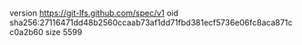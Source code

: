 version https://git-lfs.github.com/spec/v1
oid sha256:27116471dd48b2560ccaab73af1dd71fbd381ecf5736e06fc8aca871cc0a2b60
size 5599
